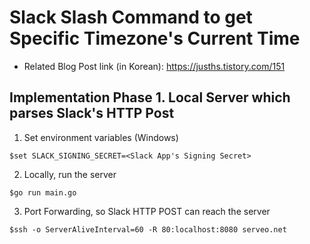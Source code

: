 # Slack Slash Command to get Specific Timezone's Current Time

- Related Blog Post link (in Korean): https://jusths.tistory.com/151

## Implementation Phase 1. Local Server which parses Slack's HTTP Post

1. Set environment variables (Windows)

  ```$set SLACK_SIGNING_SECRET=<Slack App's Signing Secret>```

2. Locally, run the server

  ```$go run main.go```

3. Port Forwarding, so Slack HTTP POST can reach the server

  ```$ssh -o ServerAliveInterval=60 -R 80:localhost:8080 serveo.net```